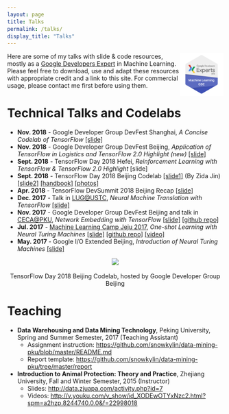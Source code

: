 ```yaml
---
layout: page
title: Talks
permalink: /talks/
display_title: "Talks"
---
```


<a href="https://developers.google.com/experts/about" target="_blank"><img src="/assets/talks/2018-GDE-Machine-Learning-Badge.png" style="width: 20%; float: right;"/></a>

Here are some of my talks with slide & code resources, mostly as a [Google Developers Expert](https://developers.google.com/experts/people/xihan-li) in Machine Learning. Please feel free to download, use and adapt these resources with appropriate credit and a link to this site. For commercial usage, please contact me first before using them.

# Technical Talks and Codelabs

- **Nov. 2018** - Google Developer Group DevFest Shanghai, *A Concise Codelab of TensorFlow* [[slide]](https://drive.google.com/file/d/1nzDUJUYr4HDoOBqA_NfbCfTa3MQrrS8H/view?usp=sharing)
- **Nov. 2018** - Google Developer Group DevFest Beijing, *Application of TensorFlow in Logistics and TensorFlow 2.0 Highlight (new)* [[slide]](https://drive.google.com/file/d/1dYbOjLbHG7t1UNG9fzsUJTSAn8OQqC80/view?usp=sharing)
- **Sept. 2018** - TensorFlow Day 2018 Hefei, *Reinforcement Learning with TensorFlow & TensorFlow 2.0 Highlight* [slide]
- **Sept. 2018** - TensorFlow Day 2018 Beijing Codelab [[slide1]](https://drive.google.com/file/d/1XbAmrTjOoGRqalDVshwVPGhK7WahFnKU/view?usp=sharing) (By Zida Jin) [[slide2]](https://drive.google.com/file/d/1HoKeNUJ6fI7fbI0gh-qXiKkqYJqft7F8/view?usp=sharing) [[handbook]]({{site.url}}/tensorflow/2018/08/29/a-concise-handbook-of-tensorflow.html) [[photos]](https://www.meetup.com/GDG-Beijing/photos/29265171/)
- **Apr. 2018** - TensorFlow DevSummit 2018 Beijing Recap [[slide]](https://docs.google.com/presentation/d/1c2_tBjRaHZjQ7svZplIjDfN9mqdHdaVYtgCoEdXU8uM/edit?usp=sharing)
- **Dec. 2017** - Talk in [LUG@USTC](https://lug.ustc.edu.cn/wiki/), *Neural Machine Translation with TensorFlow* [[slide]](https://drive.google.com/file/d/1gCJDXeeR_x-uSuwVvtpWL5v3vLhoEC0h/view?usp=sharing)
- **Nov. 2017** - Google Developer Group DevFest Beijing and talk in [CECA@PKU](http://ceca.pku.edu.cn/), *Network Embedding with TensorFlow* [[slide]](https://github.com/snowkylin/line/blob/master/Network_Embedding_with_TensorFlow.pdf) [[github repo]](https://github.com/snowkylin/line)
- **Jul. 2017** - [Machine Learning Camp Jeju 2017](http://jeju.dlcamp.org/2017/about/), *One-shot Learning with Neural Turing Machines* [[slide]](https://docs.google.com/presentation/d/1FqU7q-vWN9uV7sMRt9It9F_el9nIdqzBfMPm91hJ4B0/edit?usp=sharing) [[github repo]](https://github.com/snowkylin/ntm) [[video]](https://www.youtube.com/watch?v=cc1G2F6VsjA)
- **May. 2017** - Google I/O Extended Beijing, *Introduction of Neural Turing Machines* [[slide]](https://drive.google.com/file/d/0B1fL75_aZSmMd3A2dzJ4QkRhbm8/view?usp=sharing)


<center>
    <p><img src="/assets/talks/tf_codelab_beijing_2018.jpg" style="width: 50%"/></p>
    <p>TensorFlow Day 2018 Beijing Codelab, hosted by Google Developer Group Beijing</p>
</center>

# Teaching

- **Data Warehousing and Data Mining Technology**, Peking University, Spring and Summer Semester, 2017 (Teaching Assistant)
    - Assignment instruction: <https://github.com/snowkylin/data-mining-pku/blob/master/README.md>
    - Report template: <https://github.com/snowkylin/data-mining-pku/tree/master/report>
- **Introduction to Animal Protection: Theory and Practice**, Zhejiang University, Fall and Winter Semester, 2015 (Instructor)
    - Slides: <http://data.zjuapa.com/activity.php?id=7>
    - Videos: <http://v.youku.com/v_show/id_XODEwOTYxNzc2.html?spm=a2hzp.8244740.0.0&f=22998018>







